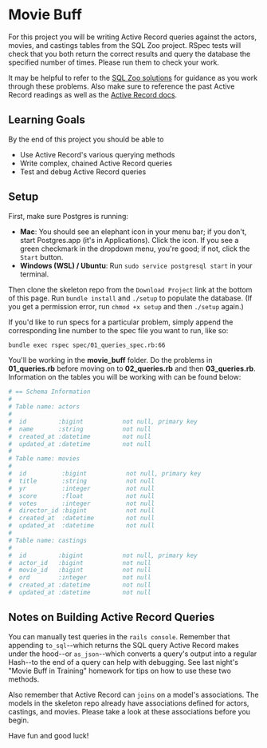# Movie Buff

For this project you will be writing Active Record queries against the actors,
movies, and castings tables from the SQL Zoo project. RSpec tests will check
that you both return the correct results and query the database the specified
number of times. Please run them to check your work.

It may be helpful to refer to the [SQL Zoo solutions][sql-zoo-solutions] for
guidance as you work through these problems. Also make sure to reference the
past Active Record readings as well as the [Active Record
docs][active-record-docs].

## Learning Goals

By the end of this project you should be able to

* Use Active Record's various querying methods
* Write complex, chained Active Record queries
* Test and debug Active Record queries

## Setup

First, make sure Postgres is running:
* **Mac**: You should see an elephant icon in your menu bar; if you don't, start
  Postgres.app (it's in Applications). Click the icon. If you see a green
  checkmark in the dropdown menu, you're good; if not, click the `Start` button.
* **Windows (WSL) / Ubuntu**: Run `sudo service postgresql start` in your
  terminal.

Then clone the skeleton repo from the `Download Project` link at the bottom of
this page. Run `bundle install` and `./setup` to populate the database. (If you
get a permission error, run `chmod +x setup` and then `./setup` again.)

If you'd like to run specs for a particular problem, simply append the
corresponding line number to the spec file you want to run, like so:

```sh
bundle exec rspec spec/01_queries_spec.rb:66
```

You'll be working in the __movie_buff__ folder. Do the problems in
__01_queries.rb__ before moving on to __02_queries.rb__ and then
__03_queries.rb__. Information on the tables you will be working with can be
found below:

```rb
# == Schema Information
#
# Table name: actors
#
#  id         :bigint           not null, primary key
#  name       :string           not null
#  created_at :datetime         not null
#  updated_at :datetime         not null
#
# Table name: movies
#
#  id          :bigint           not null, primary key
#  title       :string           not null
#  yr          :integer          not null
#  score       :float            not null
#  votes       :integer          not null
#  director_id :bigint           not null
#  created_at  :datetime         not null
#  updated_at  :datetime         not null
#
# Table name: castings
#
#  id         :bigint           not null, primary key
#  actor_id   :bigint           not null
#  movie_id   :bigint           not null
#  ord        :integer          not null
#  created_at :datetime         not null
#  updated_at :datetime         not null
```

## Notes on Building Active Record Queries

You can manually test queries in the `rails console`. Remember that appending
`to_sql`--which returns the SQL query Active Record makes under the hood--or
`as_json`--which converts a query's output into a regular Hash--to the end of a
query can help with debugging. See last night's "Movie Buff in Training"
homework for tips on how to use these two methods.

Also remember that Active Record can `joins` on a model's associations. The
models in the skeleton repo already have associations defined for actors,
castings, and movies. Please take a look at these associations before you begin.

Have fun and good luck!

[sql-zoo-solutions]: https://assets.aaonline.io/fullstack/sql/projects/sqlzoo/solution.zip
[active-record-docs]: http://guides.rubyonrails.org/active_record_querying.html